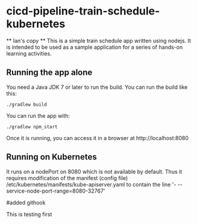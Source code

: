 # cicd-pipeline-train-schedule-kubernetes

** Ian's copy **
This is a simple train schedule app written using nodejs. It is intended to be used as a sample application for a series of hands-on learning activities.

## Running the app alone

You need a Java JDK 7 or later to run the build. You can run the build like this:

    ./gradlew build

You can run the app with:

    ./gradlew npm_start

Once it is running, you can access it in a browser at http://localhost:8080

## Running on Kubernetes
It runs on a nodePort on 8080 which is not available by default. Thus it requires modification
of the manifest (config file) /etc/kubernetes/manifests/kube-apiserver.yaml to contain the line '- --service-node-port-range=8080-32767'

#added githook

This is testing first
